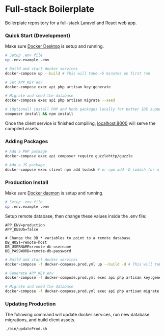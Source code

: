 # Full-stack Boilerplate

Boilerplate repository for a full-stack Laravel and React web app.

### Quick Start (Development)

Make sure [Docker Desktop](https://www.docker.com/products/docker-desktop) is setup and running.

```bash
# Setup .env file
cp .env.example .env

# Build and start docker services
docker-compose up --build # This will take ~5 minutes on first run

# Set APP_KEY env
docker-compose exec api php artisan key:generate

# Migrate and seed the database
docker-compose exec api php artisan migrate --seed

# (Optional) install PHP and Node packages locally for better IDE support
composer install && npm install
```

Once the client service is finished compiling, [localhost:8000](http://localhost:8000) will serve the compiled assets.

### Adding Packages

```bash
# Add a PHP package
docker-compose exec api composer require guzzlehttp/guzzle

# Add a JS package
docker-compose exec client npm add lodash # or npm add -D lodash for a dev dependency
```

### Production Install

Make sure [Docker daemon](https://docs.docker.com/config/daemon/) is setup and running.

```bash
# Setup .env file
cp .env.example .env
```

Setup remote database, then change these values inside the .env file:

```dotenv
APP_ENV=production
APP_DEBUG=false

# Change the DB_* variables to point to a remote database
DB_HOST=remote-host
DB_USERNAME=remote-db-username
DB_PASSWORD=remote-db-password
```

```bash
# Build and start docker services
docker-compose -f docker-compose.prod.yml up --build -d # This will take ~5 minutes on first run

# Generate APP_KEY env
docker-compose -f docker-compose.prod.yml exec api php artisan key:generate

# Migrate and seed the database
docker-compose -f docker-compose.prod.yml exec api php artisan migrate --seed
```

### Updating Production

The following command will update docker services, run new database migrations, and build client assets.

```bash
./bin/updateProd.sh
```
